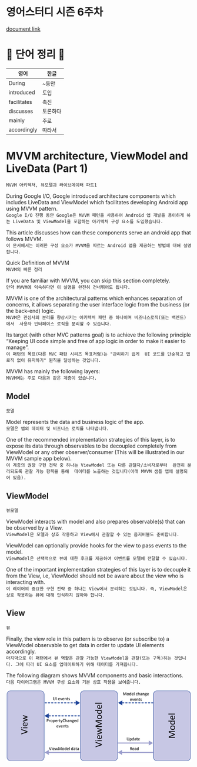 
# 영어스터디 시즌 6주차

[document link](https://proandroiddev.com/mvvm-architecture-viewmodel-and-livedata-part-1-604f50cda1)

# 📗 단어 정리 📘

|영어|한글|
|----|----|
|During|~동안|
|introduced|도입|
|facilitates|촉진|
|discusses|토론하다|
|mainly|주로|
|accordingly|따라서|

# MVVM architecture, ViewModel and LiveData (Part 1)   
`MVVM 아키텍처, 뷰모델과 라이브데이터 파트1`   
   
During Google I/O, Google introduced architecture components which includes LiveData and 
ViewModel which facilitates developing Android app using MVVM pattern.    
`Google I/O 진행 동안 Google은 MVVM 패턴을 사용하여 Android 앱 개발을 용이하게 하는
LiveData 및 ViewModel을 포함하는 아키텍처 구성 요소를 도입했습니다.`   
   
This article discusses how can these components serve an android app that follows MVVM.   
`이 문서에서는 이러한 구성 요소가 MVVM을 따르는 Android 앱을 제공하는 방법에 대해 설명합니다.`   
   
Quick Definition of MVVM   
`MVVM의 빠른 정리`   

If you are familiar with MVVM, you can skip this section completely.   
`만약 MVVM에 익숙하다면 이 설명을 완전히 건너뛰어도 됩니다.`   
   
MVVM is one of the architectural patterns which enhances separation of concerns, 
it allows separating the user interface logic from the business (or the back-end) logic.   
`MVVM은 관심사의 분리를 향상시키는 아키텍처 패턴 중 하나이며 비즈니스로직(또는 백엔드) 에서 
사용자 인터페이스 로직을 분리할 수 있습니다.`   
   
Its target (with other MVC patterns goal) is to achieve the following principle 
“Keeping UI code simple and free of app logic in order to make it easier to manage”.   
`이 패턴의 목표(다른 MVC 패턴 시리즈 목표처럼)는 "관리하기 쉽게 
UI 코드를 단순하고 앱 로직 없이 유지하기" 원칙을 달성하는 것입니다.`   
   
MVVM has mainly the following layers:   
`MVVM에는 주로 다음과 같은 계층이 있습니다.`  
   
## Model   
`모델`   
   
Model represents the data and business logic of the app.   
`모델은 앱의 데이터 및 비즈니스 로직를 나타냅니다.`   
   
One of the recommended implementation strategies of this layer, 
is to expose its data through observables to be decoupled completely 
from ViewModel or any other observer/consumer 
(This will be illustrated in our MVVM sample app below).   
`이 계층의 권장 구현 전략 중 하나는 ViewModel 또는 다른 관찰자/소비자로부터 
완전히 분리되도록 관찰 가능 항목을 통해 
데이터를 노출하는 것입니다(아래 MVVM 샘플 앱에 설명되어 있음).`   
   
## ViewModel
`뷰모델`   
   
ViewModel interacts with model and also prepares observable(s) that can be observed by a View.    
`ViewModel은 모델과 상호 작용하고 View에서 관찰할 수 있는 옵저버블도 준비합니다.`   
   
ViewModel can optionally provide hooks for the view to pass events to the model.   
`ViewModel은 선택적으로 뷰에 대한 후크를 제공하여 이벤트를 모델에 전달할 수 있습니다.`   
   
One of the important implementation strategies of this layer is to decouple it from the View,
i.e, ViewModel should not be aware about the view who is interacting with.   
`이 레이어의 중요한 구현 전략 중 하나는 View에서 분리하는 것입니다.
즉, ViewModel은 상호 작용하는 뷰에 대해 인식하지 않아야 합니다.`   
   
## View
`뷰`   
      
Finally, the view role in this pattern is to observe (or subscribe to) a ViewModel observable to 
get data in order to update UI elements accordingly.   
`마지막으로 이 패턴에서 뷰 역할은 관찰 가능한 ViewModel을 관찰(또는 구독)하는 것입니다.
그에 따라 UI 요소를 업데이트하기 위해 데이터를 가져옵니다.`   
   
The following diagram shows MVVM components and basic interactions.   
`다음 다이어그램은 MVVM 구성 요소와 기본 상호 작용을 보여줍니다.`   
   

![사진](mvvm_loner_1.png)
